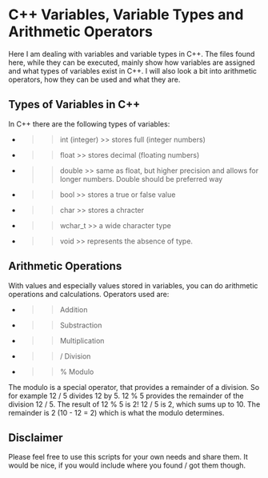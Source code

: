 # C++ Variables, Variable Types and Arithmetic Operators 

Here I am dealing with variables and variable types in C++. The files found here, while they can be executed, mainly show how
variables are assigned and what types of variables exist in C++. I will also look a bit into arithmetic operators, how they can 
be used and what they are.  

## Types of Variables in C++ 

In C++ there are the following types of variables: 

* >> int (integer) >> stores full (integer numbers)
* >> float >> stores decimal (floating numbers)
* >> double >> same as float, but higher precision and allows for longer numbers. Double should be preferred way
* >> bool >> stores a true or false value 
* >> char >> stores a chracter 
* >> wchar_t >> a wide character type
* >> void >> represents the absence of type.

## Arithmetic Operations 

With values and especially values stored in variables, you can do arithmetic operations and calculations. Operators used are: 

+ >> Addition
- >> Substraction
* >> Multiplication
* >> \/ Division
* >> \% Modulo

The modulo is a special operator, that provides a remainder of a division. So for example 12 / 5 divides 12 by 5. 12 % 5 provides
the remainder of the division 12 / 5. The result of 12 % 5 is 2! 12 / 5 is 2, which sums up to 10. The remainder is 2 (10 - 12 = 2) 
which is what the modulo determines. 

## Disclaimer 

Please feel free to use this scripts for your own needs and share them. It would be nice, if you would include where you found / 
got them though.
